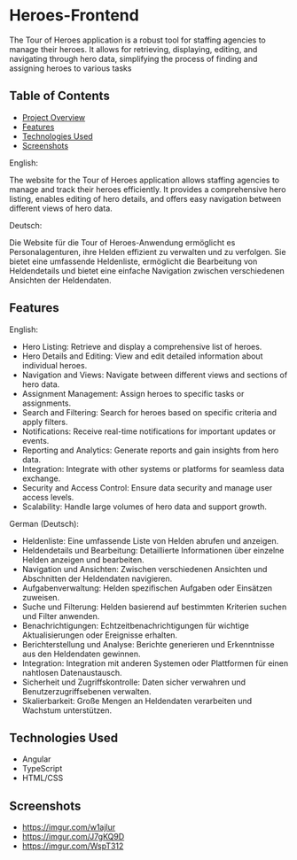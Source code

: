 # Heroes-Frontend
The Tour of Heroes application is a robust tool for staffing agencies to manage their heroes. It allows for retrieving, displaying, editing, and navigating through hero data, simplifying the process of finding and assigning heroes to various tasks

## Table of Contents

- [Project Overview](#project-overview)
- [Features](#features)
- [Technologies Used](#technologies-used)
- [Screenshots](#screenshots)

English:

The website for the Tour of Heroes application allows staffing agencies to manage and track their heroes efficiently. It provides a comprehensive hero listing, enables editing of hero details, and offers easy navigation between different views of hero data.

Deutsch:

Die Website für die Tour of Heroes-Anwendung ermöglicht es Personalagenturen, ihre Helden effizient zu verwalten und zu verfolgen. Sie bietet eine umfassende Heldenliste, ermöglicht die Bearbeitung von Heldendetails und bietet eine einfache Navigation zwischen verschiedenen Ansichten der Heldendaten.

## Features

English:

- Hero Listing: Retrieve and display a comprehensive list of heroes.
- Hero Details and Editing: View and edit detailed information about individual heroes.
- Navigation and Views: Navigate between different views and sections of hero data.
- Assignment Management: Assign heroes to specific tasks or assignments.
- Search and Filtering: Search for heroes based on specific criteria and apply filters.
- Notifications: Receive real-time notifications for important updates or events.
- Reporting and Analytics: Generate reports and gain insights from hero data.
- Integration: Integrate with other systems or platforms for seamless data exchange.
- Security and Access Control: Ensure data security and manage user access levels.
- Scalability: Handle large volumes of hero data and support growth.

German (Deutsch):

- Heldenliste: Eine umfassende Liste von Helden abrufen und anzeigen.
- Heldendetails und Bearbeitung: Detaillierte Informationen über einzelne Helden anzeigen und bearbeiten.
- Navigation und Ansichten: Zwischen verschiedenen Ansichten und Abschnitten der Heldendaten navigieren.
- Aufgabenverwaltung: Helden spezifischen Aufgaben oder Einsätzen zuweisen.
- Suche und Filterung: Helden basierend auf bestimmten Kriterien suchen und Filter anwenden.
- Benachrichtigungen: Echtzeitbenachrichtigungen für wichtige Aktualisierungen oder Ereignisse erhalten.
- Berichterstellung und Analyse: Berichte generieren und Erkenntnisse aus den Heldendaten gewinnen.
- Integration: Integration mit anderen Systemen oder Plattformen für einen nahtlosen Datenaustausch.
- Sicherheit und Zugriffskontrolle: Daten sicher verwahren und Benutzerzugriffsebenen verwalten.
- Skalierbarkeit: Große Mengen an Heldendaten verarbeiten und Wachstum unterstützen.

## Technologies Used

- Angular
- TypeScript
- HTML/CSS

## Screenshots

- https://imgur.com/w1ajlur
- https://imgur.com/J7gKQ9D
- https://imgur.com/WspT312

